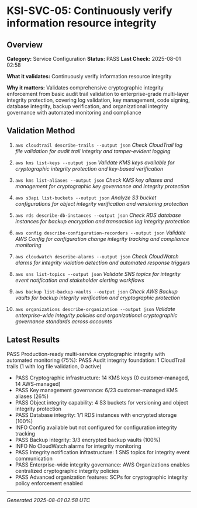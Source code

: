 # KSI-SVC-05: Continuously verify information resource integrity

## Overview

**Category:** Service Configuration
**Status:** PASS
**Last Check:** 2025-08-01 02:58

**What it validates:** Continuously verify information resource integrity

**Why it matters:** Validates comprehensive cryptographic integrity enforcement from basic audit trail validation to enterprise-grade multi-layer integrity protection, covering log validation, key management, code signing, database integrity, backup verification, and organizational integrity governance with automated monitoring and compliance

## Validation Method

1. `aws cloudtrail describe-trails --output json`
   *Check CloudTrail log file validation for audit trail integrity and tamper-evident logging*

2. `aws kms list-keys --output json`
   *Validate KMS keys available for cryptographic integrity protection and key-based verification*

3. `aws kms list-aliases --output json`
   *Check KMS key aliases and management for cryptographic key governance and integrity protection*

4. `aws s3api list-buckets --output json`
   *Analyze S3 bucket configurations for object integrity verification and versioning protection*

5. `aws rds describe-db-instances --output json`
   *Check RDS database instances for backup encryption and transaction log integrity protection*

6. `aws config describe-configuration-recorders --output json`
   *Validate AWS Config for configuration change integrity tracking and compliance monitoring*

7. `aws cloudwatch describe-alarms --output json`
   *Check CloudWatch alarms for integrity violation detection and automated response triggers*

8. `aws sns list-topics --output json`
   *Validate SNS topics for integrity event notification and stakeholder alerting workflows*

9. `aws backup list-backup-vaults --output json`
   *Check AWS Backup vaults for backup integrity verification and cryptographic protection*

10. `aws organizations describe-organization --output json`
   *Validate enterprise-wide integrity policies and organizational cryptographic governance standards across accounts*

## Latest Results

PASS Production-ready multi-service cryptographic integrity with automated monitoring (75%): PASS Audit integrity foundation: 1 CloudTrail trails (1 with log file validation, 0 active)
- PASS Cryptographic infrastructure: 14 KMS keys (0 customer-managed, 14 AWS-managed)
- PASS Key management governance: 6/23 customer-managed KMS aliases (26%)
- PASS Object integrity capability: 4 S3 buckets for versioning and object integrity protection
- PASS Database integrity: 1/1 RDS instances with encrypted storage (100%)
- INFO Config available but not configured for configuration integrity tracking
- PASS Backup integrity: 3/3 encrypted backup vaults (100%)
- INFO No CloudWatch alarms for integrity monitoring
- PASS Integrity notification infrastructure: 1 SNS topics for integrity event communication
- PASS Enterprise-wide integrity governance: AWS Organizations enables centralized cryptographic integrity policies
- PASS Advanced organization features: SCPs for cryptographic integrity policy enforcement enabled

---
*Generated 2025-08-01 02:58 UTC*